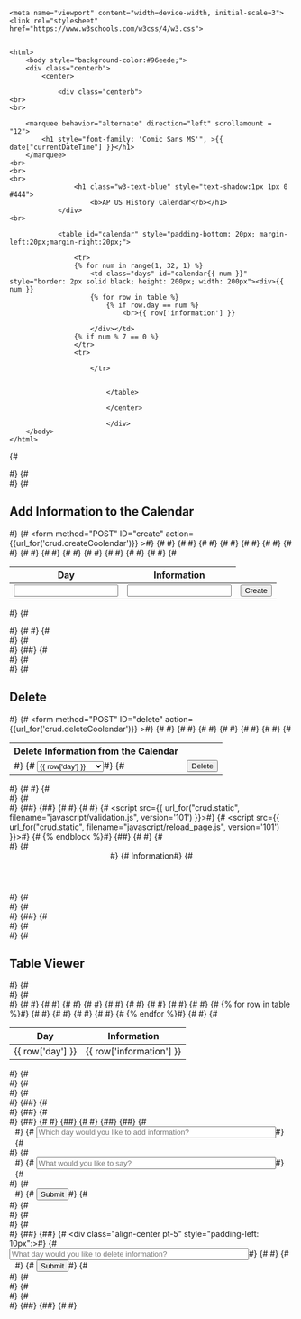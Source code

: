 

<html>
    <style>
        .center {
            width: 1200px;
            height: 700px;
            padding: 10px;
            margin: 60px auto;
        }
        html {
            height:250%
        }
    </style>

    <meta name="viewport" content="width=device-width, initial-scale=3">
    <link rel="stylesheet" href="https://www.w3schools.com/w3css/4/w3.css">


    <html>
        <body style="background-color:#96eede;">
        <div class="centerb">
            <center>

                <div class="centerb">
    <br>
    <br>

        <marquee behavior="alternate" direction="left" scrollamount = "12">
            <h1 style="font-family: 'Comic Sans MS'", >{{ date["currentDateTime"] }}</h1>
        </marquee>
    <br>
    <br>
    <br>
                    <h1 class="w3-text-blue" style="text-shadow:1px 1px 0 #444">
                        <b>AP US History Calendar</b></h1>
                </div>
    <br>

                <table id="calendar" style="padding-bottom: 20px; margin-left:20px;margin-right:20px;">
                
                    <tr>
                    {% for num in range(1, 32, 1) %}
                        <td class="days" id="calendar{{ num }}" style="border: 2px solid black; height: 200px; width: 200px"><div>{{ num }}
                        {% for row in table %}
                            {% if row.day == num %}
                                <br>{{ row['information'] }}
                       
                        </div></td>
                    {% if num % 7 == 0 %}
                    </tr>
                    <tr>
                
                        </tr>


                            </table>

                            </center>

                            </div>
        </body>
    </html>



{#                    <div class="container bg-secondary py-4">#}
{#                        <div class="p-5 mb-4 bg-light text-dark rounded-3">#}
{#                            <h2>Add Information to the Calendar</h2>#}
{#                            <form method="POST" ID="create" action={{url_for('crud.createCoolendar')}} >#}
{#                                <table class="table">#}
{#                                    <thead>#}
{#                                    <tr>#}
{#                                        <th><label for="day">Day</label></th>#}
{#                                        <th><label for="information">Information</label></th>#}
{#                                    </tr>#}
{#                                    </thead>#}
{#                                    <tbody>#}
{#                                    <tr>#}
{#                                        <td><input type="text" name="day" id="day" required></td>#}
{#                                        <td><input type="text" name="information" id="information" required></td>#}
{#                                        <td><input type="submit" value="Create"></td>#}
{#                                    </tr>#}
{#                                    </tbody>#}
{#                                </table>#}
{#                                <p id="pswError"></p>#}
{#                            </form>#}
{#                        </div>#}
{#                    </div>#}
{##}
{#                    <div class="container bg-secondary py-4">#}
{#                        <div class="p-5 mb-4 bg-light text-dark rounded-3">#}
{#                            <h2>Delete</h2>#}
{#                            <form method="POST" ID="delete" action={{url_for('crud.deleteCoolendar')}} >#}
{#                                <table id="read_table">#}
{#                                    <tr><th><label for="day">Delete Information from the Calendar</label></th></tr>#}
{#                                    <tr>#}
{#                                        <td>#}
{#                                            <select class="form-select" name="day" id="delete_day">#}
{#                                                <optgroup label="day">#}
{#                                                    {% for row in table %}#}
{#                                                        <option label="{{ row['day'] }}">{{ row['day'] }}</option>#}
{#                                                    {% endfor %}#}
{#                                                </optgroup>#}
{#                                            </select>#}
{#                                        </td>#}
{#                                        <td><input class="btn btn-primary" type="submit" value="Delete"></td>#}
{#                                    </tr>#}
{#                                </table>#}
{#                            </form>#}
{#                        </div>#}
{#                    </div>#}
{##}
{##}
{#          #}
{#                        <title>CRUD page</title>#}
{#                        <script src={{  url_for("crud.static", filename="javascript/validation.js", version='101') }}></script>#}
{#                        <script src={{  url_for("crud.static", filename="javascript/reload_page.js", version='101') }}></script>#}
{#                    {% endblock %}#}
{##}
{#                    <!-- CONTENT (in <body>), content for this page -->#}
{#                        <div class="container py-4">#}
{#                            <header class="pb-3 mb-4 border-bottom border-primary text-dark">#}
{#                                <span class="fs-4">Information</span>#}
{#                            </header>#}
{#                        </div>#}
{#                        <div class="container py-4 text-light bg-success">#}
{##}
{#                            <div class="container bg-secondary py-4">#}
{#                                <div class="p-5 mb-4 bg-light text-dark rounded-3">#}
{#                                    <h2>Table Viewer</h2>#}
{#                                    <div class="row align-items-md-stretch">#}
{#                                        <div class="container-fluid py-5">#}
{#                                            <table class="table">#}
{#                                                <thead>#}
{#                                                <tr>#}
{#                                                    <th>Day</th>#}
{#                                                    <th>Information</th>#}
{#                                                </tr>#}
{#                                                </thead>#}
{#                                                <tbody>#}
{#                                                <!-- Loop through rows in table -->#}
{#                                                {% for row in table %}#}
{#                                                    <tr>#}
{#                                                        <td>{{ row['day'] }}</td>#}
{#                                                        <td>{{ row['information'] }}</td>#}
{#                                                    </tr>#}
{#                                                {% endfor %}#}
{#                                                </tbody>#}
{#                                            </table>#}
{#                                        </div>#}
{#                                    </div>#}
{#                                </div>#}
{##}
{#                            </div>#}
{##}
{#                        </div>#}
{##}
{#                        </body>#}
{##}
{#               #}
{#</html>#}
{##}
{#    <div class="align-center pt-5" style="padding-left: 10px">#}
{#        <input type="text" id="numero" placeholder="Which day would you like to add information?" size="50">#}
{#    </div>#}
{#    <div class="align-center pt-5" style="padding-left: 10px">#}
{#        <input type="text" id="info" placeholder="What would you like to say?" size="50">#}
{#    </div>#}
{#    <div class="align-center" style="padding-left: 10px">#}
{#        <button id="submit_text" onclick="inputdays();">Submit</button>#}
{#    </div>#}
{#    <div class="row align-center p-3">#}
{#        <div class="container text-white" id="output"> </div>#}
{#    </div>#}
{##}
{##}
{#    <div class="align-center pt-5" style="padding-left: 10px":>#}
{#        <input type="text" id="burger" placeholder="What day would you like to delete information?" size="50">#}
{#    </div>#}
{#    <div class="align-center" style="padding-left: 10px">#}
{#        <button id="submit_text" onclick="deleteinfo();">Submit</button>#}
{#    </div>#}
{#    <div class="row align-center p-3">#}
{#        <div class="container text-white" id="output2"> </div>#}
{#    </div>#}
{##}
{##}
{#    <script>#}
{#        function inputdays() {#}
{#            let input=document.getElementById('info').value;#}
{#            let inpot=document.getElementById('numero').value;#}
{##}
{#            if (document.getElementById('numero').value.toLowerCase() == document.getElementById('numero').value.toLowerCase()) {#}
{#                document.getElementById('calendar' + inpot).insertAdjacentHTML('beforeend', input);#}
{#            } else {#}
{#                document.getElementById('calendar').insertAdjacentHTML('beforeend', 'ERROR ERROR');#}
{#            }#}
{#            }#}
{##}
{#        function deleteinfo() {#}
{#            let deli=document.getElementById('burger').value;#}
{##}
{#            if (document.getElementById('delete').value.toLowerCase() == document.getElementById('delete').value.toLowerCase()) {#}
{#                document.getElementById('calendar' + deli).innerHTML;#}
{#            } else {#}
{#                displayDate();#}
{#            }#}
{#            }#}
{#    </script>#}

</html>